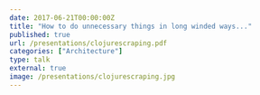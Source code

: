 ```yaml
---
date: 2017-06-21T00:00:00Z
title: "How to do unnecessary things in long winded ways..."
published: true
url: /presentations/clojurescraping.pdf
categories: ["Architecture"]
type: talk
external: true
image: /presentations/clojurescraping.jpg
---
```

